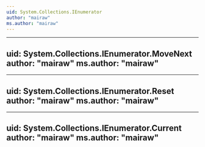 ```yaml
---
uid: System.Collections.IEnumerator
author: "mairaw"
ms.author: "mairaw"
---
```


---
uid: System.Collections.IEnumerator.MoveNext
author: "mairaw"
ms.author: "mairaw"
---

---
uid: System.Collections.IEnumerator.Reset
author: "mairaw"
ms.author: "mairaw"
---

---
uid: System.Collections.IEnumerator.Current
author: "mairaw"
ms.author: "mairaw"
---
